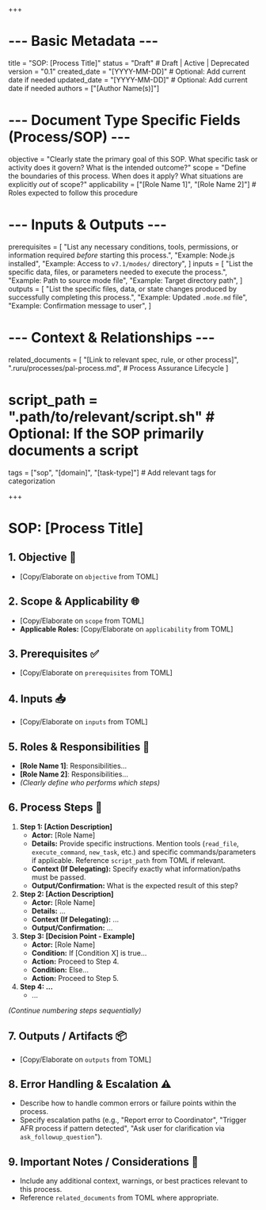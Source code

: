 +++
# --- Basic Metadata ---
title = "SOP: [Process Title]"
status = "Draft" # Draft | Active | Deprecated
version = "0.1"
created_date = "[YYYY-MM-DD]" # Optional: Add current date if needed
updated_date = "[YYYY-MM-DD]" # Optional: Add current date if needed
authors = ["[Author Name(s)]"]

# --- Document Type Specific Fields (Process/SOP) ---
objective = "Clearly state the primary goal of this SOP. What specific task or activity does it govern? What is the intended outcome?"
scope = "Define the boundaries of this process. When does it apply? What situations are explicitly *out* of scope?"
applicability = ["[Role Name 1]", "[Role Name 2]"] # Roles expected to follow this procedure

# --- Inputs & Outputs ---
prerequisites = [
    "List any necessary conditions, tools, permissions, or information required *before* starting this process.",
    "Example: Node.js installed",
    "Example: Access to `v7.1/modes/` directory",
]
inputs = [
    "List the specific data, files, or parameters needed to execute the process.",
    "Example: Path to source mode file",
    "Example: Target directory path",
]
outputs = [
    "List the specific files, data, or state changes produced by successfully completing this process.",
    "Example: Updated `.mode.md` file",
    "Example: Confirmation message to user",
]

# --- Context & Relationships ---
related_documents = [
    "[Link to relevant spec, rule, or other process]",
    ".ruru/processes/pal-process.md", # Process Assurance Lifecycle
]
# script_path = ".path/to/relevant/script.sh" # Optional: If the SOP primarily documents a script
tags = ["sop", "[domain]", "[task-type]"] # Add relevant tags for categorization

+++

# SOP: [Process Title]

## 1. Objective 🎯

*   [Copy/Elaborate on `objective` from TOML]

## 2. Scope & Applicability 🌐

*   [Copy/Elaborate on `scope` from TOML]
*   **Applicable Roles:** [Copy/Elaborate on `applicability` from TOML]

## 3. Prerequisites ✅

*   [Copy/Elaborate on `prerequisites` from TOML]

## 4. Inputs 📥

*   [Copy/Elaborate on `inputs` from TOML]

## 5. Roles & Responsibilities 👥

*   **[Role Name 1]**: Responsibilities...
*   **[Role Name 2]**: Responsibilities...
*   *(Clearly define who performs which steps)*

## 6. Process Steps 🚀

1.  **Step 1: [Action Description]**
    *   **Actor:** [Role Name]
    *   **Details:** Provide specific instructions. Mention tools (`read_file`, `execute_command`, `new_task`, etc.) and specific commands/parameters if applicable. Reference `script_path` from TOML if relevant.
    *   **Context (If Delegating):** Specify exactly what information/paths must be passed.
    *   **Output/Confirmation:** What is the expected result of this step?
2.  **Step 2: [Action Description]**
    *   **Actor:** [Role Name]
    *   **Details:** ...
    *   **Context (If Delegating):** ...
    *   **Output/Confirmation:** ...
3.  **Step 3: [Decision Point - Example]**
    *   **Actor:** [Role Name]
    *   **Condition:** If [Condition X] is true...
    *   **Action:** Proceed to Step 4.
    *   **Condition:** Else...
    *   **Action:** Proceed to Step 5.
4.  **Step 4: ...**
    *   ...

*(Continue numbering steps sequentially)*

## 7. Outputs / Artifacts 📦

*   [Copy/Elaborate on `outputs` from TOML]

## 8. Error Handling & Escalation ⚠️

*   Describe how to handle common errors or failure points within the process.
*   Specify escalation paths (e.g., "Report error to Coordinator", "Trigger AFR process if pattern detected", "Ask user for clarification via `ask_followup_question`").

## 9. Important Notes / Considerations 🤔

*   Include any additional context, warnings, or best practices relevant to this process.
*   Reference `related_documents` from TOML where appropriate.
